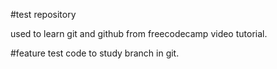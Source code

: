 #test repository

used to learn git and github from freecodecamp video tutorial.

#feature
test code to study branch in git.